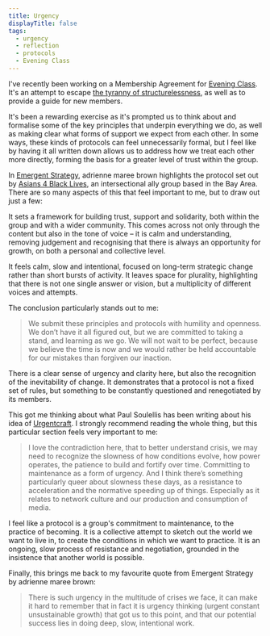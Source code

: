 ```yaml
---
title: Urgency
displayTitle: false
tags:
  - urgency
  - reflection
  - protocols
  - Evening Class
---
```


I've recently been working on a Membership Agreement for [Evening Class](https://evening-class.org/). It's an attempt to escape [the tyranny of structurelessness](https://www.jofreeman.com/joreen/tyranny.htm), as well as to provide a guide for new members.

It's been a rewarding exercise as it's prompted us to think about and formalise some of the key principles that underpin everything we do, as well as making clear what forms of support we expect from each other. In some ways, these kinds of protocols can feel unnecessarily formal, but I feel like by having it all written down allows us to address how we treat each other more directly, forming the basis for a greater level of trust within the group.

<!-- more -->

In [Emergent Strategy](https://www.akpress.org/emergentstrategy.html), adrienne maree brown highlights the protocol set out by [Asians 4 Black Lives](https://a4bl.wordpress.com/who-we-are/), an intersectional ally group based in the Bay Area. There are so many aspects of this that feel important to me, but to draw out just a few:

It sets a framework for building trust, support and solidarity, both within the group and with a wider community. This comes across not only through the content but also in the tone of voice – it is calm and understanding, removing judgement and recognising that there is always an opportunity for growth, on both a personal and collective level.

It feels calm, slow and intentional, focused on long-term strategic change rather than short bursts of activity. It leaves space for plurality, highlighting that there is not one single answer or vision, but a multiplicity of different voices and attempts.

The conclusion particularly stands out to me:

> We submit these principles and protocols with humility and openness. We don’t have it all figured out, but we are committed to taking a stand, and learning as we go. We will not wait to be perfect, because we believe the time is now and we would rather be held accountable for our mistakes than forgiven our inaction.

There is a clear sense of urgency and clarity here, but also the recognition of the inevitability of change. It demonstrates that a protocol is not a fixed set of rules, but something to be constantly questioned and renegotiated by its members.

This got me thinking about what Paul Soulellis has been writing about his idea of [Urgentcraft](https://docs.google.com/document/d/1gLnHQq2VjPrsRRB_wA-DTmHsRBreET09e-ZpT-j-ez0/edit). I strongly recommend reading the whole thing, but this particular section feels very important to me:

> I love the contradiction here, that to better understand crisis, we may need to recognize the slowness of how conditions evolve, how power operates, the patience to build and fortify over time. Committing to maintenance as a form of urgency. And I think there’s something particularly queer about slowness these days, as a resistance to acceleration and the normative speeding up of things. Especially as it relates to network culture and our production and consumption of media.

I feel like a protocol is a group's commitment to maintenance, to the practice of becoming. It is a collective attempt to sketch out the world we want to live in, to create the conditions in which we want to practice. It is an ongoing, slow process of resistance and negotiation, grounded in the insistence that another world is possible.

Finally, this brings me back to my favourite quote from Emergent Strategy by adrienne maree brown:

> There is such urgency in the multitude of crises we face, it can make it hard to remember that in fact it is urgency thinking (urgent constant unsustainable growth) that got us to this point, and that our potential success lies in doing deep, slow, intentional work.
